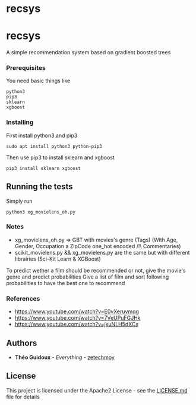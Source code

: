 # recsys

# recsys

A simple recommendation system based on gradient boosted trees

### Prerequisites

You need basic things like

```
python3
pip3
sklearn
xgboost
```

### Installing

First install python3 and pip3

```
sudo apt install python3 python-pip3
```
Then use pip3 to install sklearn and xgboost

```
pip3 install sklearn xgboost
```

## Running the tests

Simply run

```
python3 xg_movielens_oh.py
```

### Notes
* xg_movielens_oh.py => GBT with movies's genre (Tags) (With Age, Gender, Occupation a ZipCode one_hot encoded /!\ Commentaries)
* scikit_movielens.py && xg_movielens.py are the same but with different librairies (Sci-Kit Learn & XGBoost)

To predict wether a film should be recommended or not, give the movie's genre and predict probabilities
Give a list of film and sort following probabilities to have the best one to recommend

### References
* https://www.youtube.com/watch?v=E0vXeruvmqg
* https://www.youtube.com/watch?v=7VeUPuFGJHk
* https://www.youtube.com/watch?v=jxuNLH5dXCs

## Authors

* **Théo Guidoux** - *Everything* - [zetechmoy](https://github.com/zetechmoy)

## License

This project is licensed under the Apache2 License - see the [LICENSE.md](LICENSE.md) file for details
